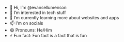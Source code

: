 - 👋 Hi, I’m @evansellumenson
- 👀 I’m interested in tech stuff
- 🌱 I’m currently learning more about websites and apps
- 📫 I'm on socials
- 😄 Pronouns: He/Him
- ⚡ Fun fact: Fun fact is a fact that is fun

<!---
- 💞️ I’m looking to collaborate on ...--->
<!---
evansellumenson/evansellumenson is a ✨ special ✨ repository because its `README.md` (this file) appears on your GitHub profile.
You can click the Preview link to take a look at your changes.
--->
